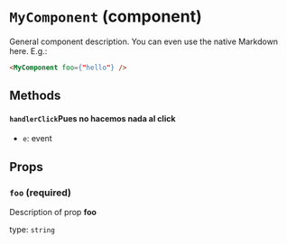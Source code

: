 `MyComponent` (component)
=========================

General component description.
You can even use the native Markdown here.
E.g.:
```html
<MyComponent foo={"hello"} />
```

Methods
-------
#### `handlerClick`Pues no hacemos nada al click

- `e`: event


Props
-----

### `foo` (required)

Description of prop **foo**

type: `string`

